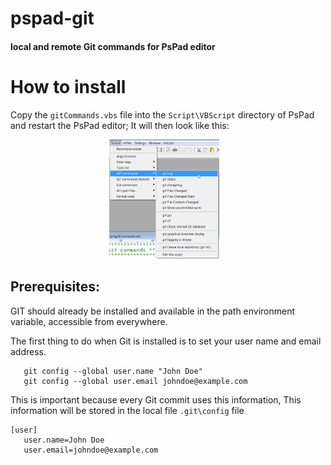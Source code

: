 # pspad-git
#### local and remote Git commands for PsPad editor

# How to install
Copy the `gitCommands.vbs` file into the `Script\VBScript` directory of PsPad and restart the PsPad editor; 
It will then look like this:

<div align="center">
        <img width="35%" src="/media/images/2016-03-15%2016_38_02-gitCommandsAdded.png?raw=true" alt="git-commands after installation" title="pspad git-commands"</img>
        <img height="0" width="8px">
</div>

## Prerequisites: 
GIT should already be installed and available 
in the path environment variable, accessible from everywhere.

The first thing to do when Git is installed is 
to set your user name and email address. 
```
   git config --global user.name "John Doe"
   git config --global user.email johndoe@example.com
```

This is important because every Git commit uses this information, 
This information will be stored in the local file `.git\config` file
```
[user] 
   user.name=John Doe
   user.email=johndoe@example.com
```
